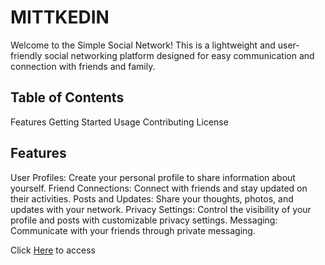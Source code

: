 # MITTKEDIN
Welcome to the Simple Social Network! This is a lightweight and user-friendly social networking platform designed for easy communication and connection with friends and family.

## Table of Contents
Features
Getting Started
Usage
Contributing
License
## Features
User Profiles: Create your personal profile to share information about yourself.
Friend Connections: Connect with friends and stay updated on their activities.
Posts and Updates: Share your thoughts, photos, and updates with your network.
Privacy Settings: Control the visibility of your profile and posts with customizable privacy settings.
Messaging: Communicate with your friends through private messaging.

Click [Here](https://alejopc7410.github.io/MITTKEDIN/) to access
